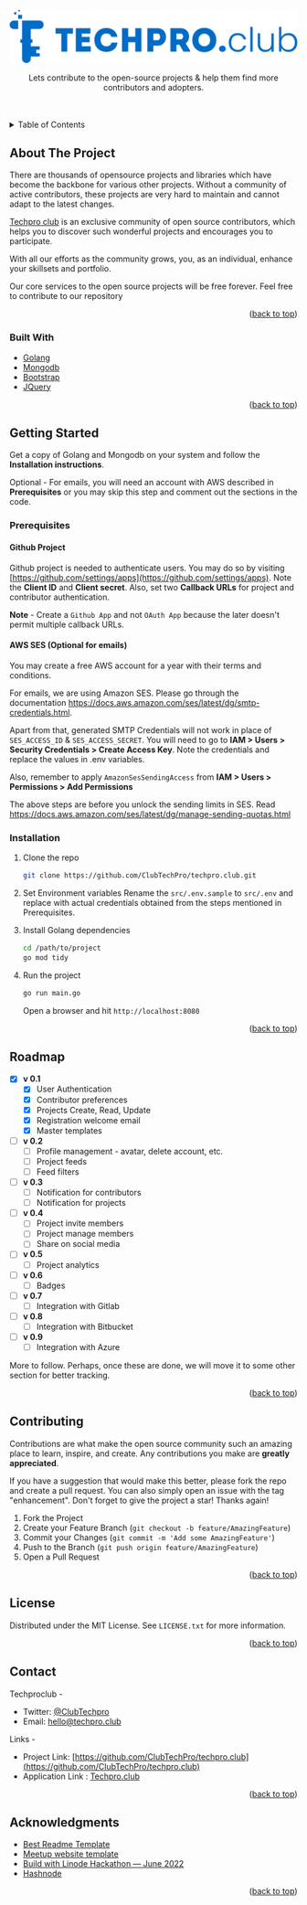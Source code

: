 <div id="top"></div>

<!-- PROJECT LOGO -->
<br />
<div align="center">
  <a href="https://github.com/ClubTechPro/techpro.club">
    <img src="https://github.com/ClubTechPro/techpro.club/blob/master/assets/logos/logo-large.png" alt="Logo" >
  </a>

  <p align="center">
    Lets contribute to the open-source projects & help them find more contributors and adopters.
    <br />
    <br />
    <br />
    
  </p>
</div>

<!-- TABLE OF CONTENTS -->
<details>
  <summary>Table of Contents</summary>
  <ol>
    <li>
      <a href="#about-the-project">About The Project</a>
      <ul>
        <li><a href="#built-with">Built With</a></li>
      </ul>
    </li>
    <li>
      <a href="#getting-started">Getting Started</a>
      <ul>
        <li><a href="#prerequisites">Prerequisites</a></li>
        <li><a href="#installation">Installation</a></li>
      </ul>
    </li>
    <li><a href="#roadmap">Roadmap</a></li>
    <li><a href="#contributing">Contributing</a></li>
    <li><a href="#license">License</a></li>
    <li><a href="#contact">Contact</a></li>
    <li><a href="#acknowledgments">Acknowledgments</a></li>
  </ol>
</details>

<!-- ABOUT THE PROJECT -->

## About The Project

There are thousands of opensource projects and libraries which have become the backbone for various other projects. Without a community of active contributors, these projects are very hard to maintain and cannot adapt to the latest changes.

<a href="https://techpro.club">Techpro club</a> is an exclusive community of open source contributors, which helps you to discover such wonderful projects and encourages you to participate.

With all our efforts as the community grows, you, as an individual, enhance your skillsets and portfolio.

Our core services to the open source projects will be free forever. Feel free to contribute to our repository

<p align="right">(<a href="#top">back to top</a>)</p>

### Built With

-   [Golang](https://go.dev/)
-   [Mongodb](https://www.mongodb.com/)
-   [Bootstrap](https://getbootstrap.com)
-   [JQuery](https://jquery.com)
<!-- -   [AWS SES](https://aws.amazon.com/ses/) -->

<p align="right">(<a href="#top">back to top</a>)</p>

<!-- GETTING STARTED -->

## Getting Started

Get a copy of Golang and Mongodb on your system and follow the **Installation instructions**.

Optional - For emails, you will need an account with AWS described in **Prerequisites** or you may skip this step and comment out the sections in the code.

### Prerequisites

#### Github Project

Github project is needed to authenticate users. You may do so by visiting [https://github.com/settings/apps](https://github.com/settings/apps). Note the **Client ID** and **Client secret**. Also, set two **Callback URLs** for project and contributor authentication.

**Note** - Create a `Github App` and not `OAuth App` because the later doesn't permit multiple callback URLs.

#### AWS SES (Optional for emails)

You may create a free AWS account for a year with their terms and conditions.

For emails, we are using Amazon SES. Please go through the documentation https://docs.aws.amazon.com/ses/latest/dg/smtp-credentials.html.

Apart from that, generated SMTP Credentials will not work in place of `SES_ACCESS_ID` & `SES_ACCESS_SECRET`. You will need to go to **IAM > Users > Security Credentials > Create Access Key**. Note the credentials and replace the values in .env variables.

Also, remember to apply `AmazonSesSendingAccess` from **IAM > Users > Permissions > Add Permissions**

The above steps are before you unlock the sending limits in SES. Read https://docs.aws.amazon.com/ses/latest/dg/manage-sending-quotas.html

### Installation

1. Clone the repo
    ```sh
    git clone https://github.com/ClubTechPro/techpro.club.git
    ```
2. Set Environment variables
   Rename the `src/.env.sample` to `src/.env` and replace with actual credentials obtained from the steps mentioned in Prerequisites.

3. Install Golang dependencies
    ```sh
    cd /path/to/project
    go mod tidy
    ```
4. Run the project
    ```sh
    go run main.go
    ```
    Open a browser and hit `http://localhost:8080`

<p align="right">(<a href="#top">back to top</a>)</p>

<!-- USAGE EXAMPLES -->

<!-- ROADMAP -->

## Roadmap

-   [x] **v 0.1**
    -   [x] User Authentication
    -   [x] Contributor preferences
    -   [x] Projects Create, Read, Update
    -   [x] Registration welcome email
    -   [x] Master templates
-   [ ] **v 0.2**
    -   [ ] Profile management - avatar, delete account, etc.
    -   [ ] Project feeds
    -   [ ] Feed filters
-   [ ] **v 0.3**
    -   [ ] Notification for contributors
    -   [ ] Notification for projects
-   [ ] **v 0.4**
    -   [ ] Project invite members
    -   [ ] Project manage members
    -   [ ] Share on social media
-   [ ] **v 0.5**
    -   [ ] Project analytics
-   [ ] **v 0.6**
    -   [ ] Badges
-   [ ] **v 0.7**
    -   [ ] Integration with Gitlab
-   [ ] **v 0.8**
    -   [ ] Integration with Bitbucket
-   [ ] **v 0.9**
    -   [ ] Integration with Azure

More to follow. Perhaps, once these are done, we will move it to some other section for better tracking.

<p align="right">(<a href="#top">back to top</a>)</p>

<!-- CONTRIBUTING -->

## Contributing

Contributions are what make the open source community such an amazing place to learn, inspire, and create. Any contributions you make are **greatly appreciated**.

If you have a suggestion that would make this better, please fork the repo and create a pull request. You can also simply open an issue with the tag "enhancement".
Don't forget to give the project a star! Thanks again!

1. Fork the Project
2. Create your Feature Branch (`git checkout -b feature/AmazingFeature`)
3. Commit your Changes (`git commit -m 'Add some AmazingFeature'`)
4. Push to the Branch (`git push origin feature/AmazingFeature`)
5. Open a Pull Request

<p align="right">(<a href="#top">back to top</a>)</p>

<!-- LICENSE -->

## License

Distributed under the MIT License. See `LICENSE.txt` for more information.

<p align="right">(<a href="#top">back to top</a>)</p>

<!-- CONTACT -->

## Contact

Techproclub -

-   Twitter: [@ClubTechpro](https://twitter.com/ClubTechpro)
-   Email: hello@techpro.club

Links -

-   Project Link: [https://github.com/ClubTechPro/techpro.club](https://github.com/ClubTechPro/techpro.club)
-   Application Link : [Techpro.club](https://techpro.club)

<p align="right">(<a href="#top">back to top</a>)</p>

<!-- ACKNOWLEDGMENTS -->

## Acknowledgments

-   [Best Readme Template](https://github.com/othneildrew/Best-README-Template)
-   [Meetup website template](https://onepagelove.com/meetup)
-   [Build with Linode Hackathon — June 2022](https://www.linode.com/?utm_source=hashnode&utm_medium=article&utm_campaign=hackathon_announcement)
-   [Hashnode](https://hashnode.com/)

<p align="right">(<a href="#top">back to top</a>)</p>
